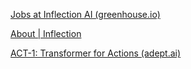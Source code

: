 [Jobs at Inflection AI (greenhouse.io)](https://boards.greenhouse.io/inflection)

[About | Inflection](https://inflection.ai/about/)

[ACT-1: Transformer for Actions (adept.ai)](https://www.adept.ai/act)
